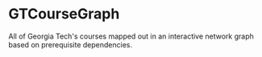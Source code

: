 # GTCourseGraph
All of Georgia Tech's courses mapped out in an interactive network graph based on prerequisite dependencies. 
